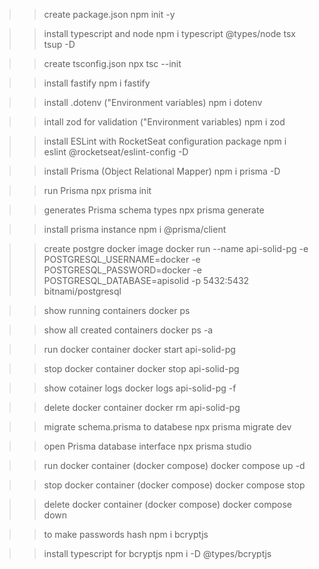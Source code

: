 >> create package.json
npm init -y

>> install typescript and node
npm i typescript @types/node tsx tsup -D

>> create tsconfig.json
npx tsc --init

>> install fastify
npm i fastify

>> install .dotenv ("Environment variables)
npm i dotenv

>> intall zod for validation ("Environment variables)
npm i zod

>> install ESLint with RocketSeat configuration package
npm i eslint @rocketseat/eslint-config -D

>> install Prisma (Object Relational Mapper)
npm i prisma -D

>> run Prisma
npx prisma init

>> generates Prisma schema types
npx prisma generate

>> install prisma instance
npm i @prisma/client

>> create postgre docker image
docker run --name api-solid-pg -e POSTGRESQL_USERNAME=docker -e POSTGRESQL_PASSWORD=docker -e POSTGRESQL_DATABASE=apisolid -p 5432:5432 bitnami/postgresql 

>> show running containers
docker ps

>> show all created containers
docker ps -a

>> run docker container
docker start api-solid-pg

>> stop docker container
docker stop api-solid-pg

>> show cotainer logs
docker logs api-solid-pg -f

>> delete docker container
docker rm api-solid-pg

>> migrate schema.prisma to databese
npx prisma migrate dev

>> open Prisma database interface
npx prisma studio

>> run docker container (docker compose)
docker compose up -d

>> stop docker container (docker compose)
docker compose stop

>> delete docker container (docker compose)
docker compose down

>> to make passwords hash
npm i bcryptjs

>> install typescript for bcryptjs
npm i -D @types/bcryptjs